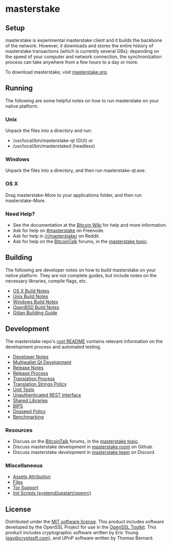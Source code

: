 masterstake
=============

Setup
---------------------
masterstake is experimental masterstake client and it builds the backbone of the network. However, it downloads and stores the entire history of masterstake transactions (which is currently several GBs); depending on the speed of your computer and network connection, the synchronization process can take anywhere from a few hours to a day or more.

To download masterstake, visit [masterstake.org](https://masterstake.org).

Running
---------------------
The following are some helpful notes on how to run masterstake on your native platform.

### Unix

Unpack the files into a directory and run:

- /usr/local/bin/masterstake-qt (GUI) or
- /usr/local/bin/masterstaked (headless)

### Windows

Unpack the files into a directory, and then run masterstake-qt.exe.

### OS X

Drag masterstake-More to your applications folder, and then run masterstake-More.

### Need Help?

* See the documentation at the [Bitcoin Wiki](https://en.bitcoin.it/wiki/Main_Page)
for help and more information.
* Ask for help on [#masterstake](https://discord.gg/zmGr38eJYE) on Freenode.
* Ask for help in [/r/masterstake/](https://nm.reddit.com/r/masterstake/) on Reddit.
* Ask for help on the [BitcoinTalk](https://bitcointalk.org/) forums, in the [masterstake topic](https://bitcointalk.org/index.php?topic=5378794.msg58833379#msg58833379).

Building
---------------------
The following are developer notes on how to build masterstake on your native platform. They are not complete guides, but include notes on the necessary libraries, compile flags, etc.

- [OS X Build Notes](build-osx.md)
- [Unix Build Notes](build-unix.md)
- [Windows Build Notes](build-windows.md)
- [OpenBSD Build Notes](build-openbsd.md)
- [Gitian Building Guide](gitian-building.md)

Development
---------------------
The masterstake repo's [root README](/README.md) contains relevant information on the development process and automated testing.

- [Developer Notes](developer-notes.md)
- [Multiwallet Qt Development](multiwallet-qt.md)
- [Release Notes](release-notes.md)
- [Release Process](release-process.md)
- [Translation Process](translation_process.md)
- [Translation Strings Policy](translation_strings_policy.md)
- [Unit Tests](unit-tests.md)
- [Unauthenticated REST Interface](REST-interface.md)
- [Shared Libraries](shared-libraries.md)
- [BIPS](bips.md)
- [Dnsseed Policy](dnsseed-policy.md)
- [Benchmarking](benchmarking.md)

### Resources
* Discuss on the [BitcoinTalk](https://bitcointalk.org/) forums, in the [masterstake topic](https://bitcointalk.org/index.php?topic=5378794.msg58833379#msg58833379).
* Discuss masterstake development in [masterstake room](https://github.com/masterstake/masterstake) on Github.
* Discuss masterstake development in [masterstake team](https://discord.gg/zmGr38eJYE) on Discord.

### Miscellaneous
- [Assets Attribution](assets-attribution.md)
- [Files](files.md)
- [Tor Support](tor.md)
- [Init Scripts (systemd/upstart/openrc)](init.md)

License
---------------------
Distributed under the [MIT software license](http://www.opensource.org/licenses/mit-license.php).
This product includes software developed by the OpenSSL Project for use in the [OpenSSL Toolkit](https://www.openssl.org/). This product includes
cryptographic software written by Eric Young ([eay@cryptsoft.com](mailto:eay@cryptsoft.com)), and UPnP software written by Thomas Bernard.
